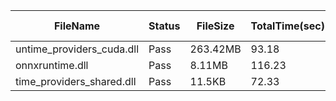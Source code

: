  | FileName                  | Status | FileSize | TotalTime(sec) | Upload(sec) | Submit(sec) | SignWait(sec) | Retry Count | 
 |---------------------------|--------|----------|----------------|-------------|-------------|---------------|-------------|
 | untime_providers_cuda.dll | Pass   | 263.42MB | 93.18          | 7.25        | 0.46        | 85.39         | 0           | 
 | onnxruntime.dll           | Pass   | 8.11MB   | 116.23         | 1.74        | 0.53        | 108.44        | 0           | 
 | time_providers_shared.dll | Pass   | 11.5KB   | 72.33          | 0.69        | 0.45        | 64.54         | 0           | 
